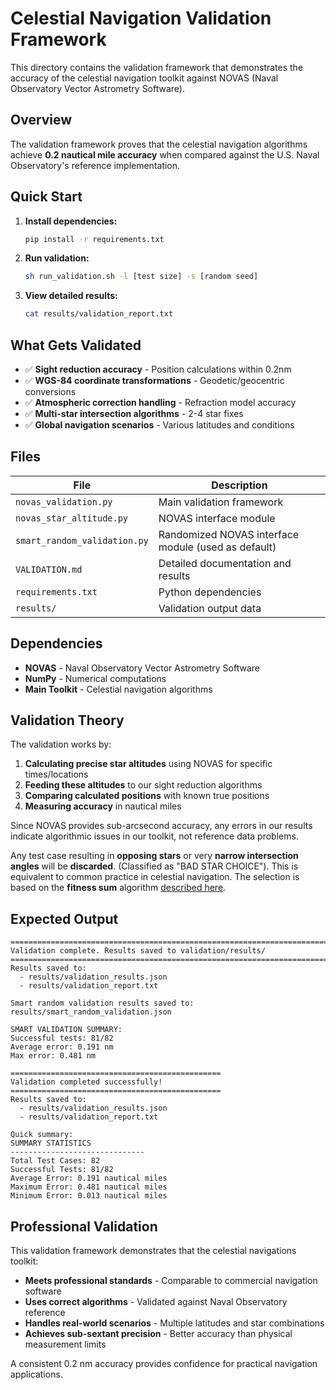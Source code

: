 # Celestial Navigation Validation Framework

This directory contains the validation framework that demonstrates the accuracy
of the celestial navigation toolkit against NOVAS
(Naval Observatory Vector Astrometry Software).

## Overview

The validation framework proves that the celestial navigation algorithms
achieve **0.2 nautical mile accuracy** when compared against the
U.S. Naval Observatory's reference implementation.

## Quick Start

1. **Install dependencies:**

   ```bash
   pip install -r requirements.txt
   ```

2. **Run validation:**

   ```bash
   sh run_validation.sh -l [test size] -s [random seed]
   ```

3. **View detailed results:**

   ```bash
   cat results/validation_report.txt
   ```

## What Gets Validated

- ✅ **Sight reduction accuracy** - Position calculations within 0.2nm
- ✅ **WGS-84 coordinate transformations** - Geodetic/geocentric conversions
- ✅ **Atmospheric correction handling** - Refraction model accuracy
- ✅ **Multi-star intersection algorithms** - 2-4 star fixes
- ✅ **Global navigation scenarios** - Various latitudes and conditions

## Files

| File | Description |
|------|-------------|
| `novas_validation.py` | Main validation framework |
| `novas_star_altitude.py` | NOVAS interface module |
| `smart_random_validation.py` | Randomized NOVAS interface module (used as default) |
| `VALIDATION.md` | Detailed documentation and results |
| `requirements.txt` | Python dependencies |
| `results/` | Validation output data |

## Dependencies

- **NOVAS** - Naval Observatory Vector Astrometry Software
- **NumPy** - Numerical computations
- **Main Toolkit** - Celestial navigation algorithms

## Validation Theory

The validation works by:

1. **Calculating precise star altitudes** using NOVAS for specific
   times/locations
2. **Feeding these altitudes** to our sight reduction algorithms
3. **Comparing calculated positions** with known true positions
4. **Measuring accuracy** in nautical miles

Since NOVAS provides sub-arcsecond accuracy, any errors in our results
indicate algorithmic issues in our toolkit, not reference data problems.

Any test case resulting in **opposing stars** or very
**narrow intersection angles** will be **discarded**.
(Classified as "BAD STAR CHOICE").
This is equivalent to common practice in celestial navigation. The selection is
based on the **fitness sum** algorithm [described here](../README.md#fitness).

## Expected Output

```text
================================================================================
Validation complete. Results saved to validation/results/
================================================================================
Results saved to:
  - results/validation_results.json
  - results/validation_report.txt

Smart random validation results saved to: results/smart_random_validation.json

SMART VALIDATION SUMMARY:
Successful tests: 81/82
Average error: 0.191 nm
Max error: 0.481 nm

===============================================
Validation completed successfully!
===============================================
Results saved to:
  - results/validation_results.json
  - results/validation_report.txt

Quick summary:
SUMMARY STATISTICS
------------------------------
Total Test Cases: 82
Successful Tests: 81/82
Average Error: 0.191 nautical miles
Maximum Error: 0.481 nautical miles
Minimum Error: 0.013 nautical miles
```

## Professional Validation

This validation framework demonstrates that the celestial navigations toolkit:

- **Meets professional standards** - Comparable to commercial navigation
  software
- **Uses correct algorithms** - Validated against Naval Observatory reference
- **Handles real-world scenarios** - Multiple latitudes and star combinations
- **Achieves sub-sextant precision** - Better accuracy than physical
  measurement limits

A consistent 0.2 nm accuracy provides confidence for practical navigation
applications.
